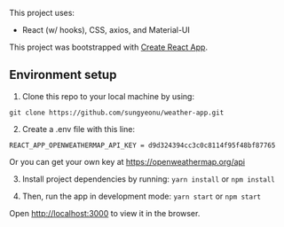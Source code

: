 This project uses:
- React (w/ hooks), CSS, axios, and Material-UI

This project was bootstrapped with [Create React App](https://github.com/facebook/create-react-app).

## Environment setup

1. Clone this repo to your local machine by using:
```
git clone https://github.com/sungyeonu/weather-app.git
```

2. Create a .env file with this line:
```
REACT_APP_OPENWEATHERMAP_API_KEY = d9d324394cc3c0c8114f95f48bf87765
```

Or you can get your own key at https://openweathermap.org/api

3. Install project dependencies by running: 
`yarn install` or `npm install`

4. Then, run the app in development mode: 
`yarn start` or `npm start`

Open [http://localhost:3000](http://localhost:3000) to view it in the browser.
